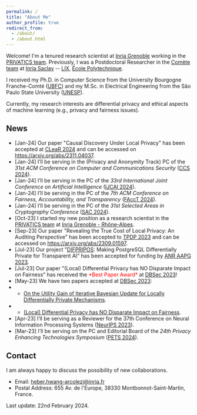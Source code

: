 ```yaml
---
permalink: /
title: "About Me"
author_profile: true
redirect_from: 
  - /about/
  - /about.html
---
```


Welcome! I'm a tenured research scientist at [Inria Grenoble](https://www.inria.fr/en/inria-centre-university-grenoble-alpes) working in the [PRIVATICS team](https://team.inria.fr/privatics/). 
Previously, I was a Postdoctoral Researcher in the [Comète team](https://team.inria.fr/Comete/) at [Inria Saclay](https://www.inria.fr/en/inria-saclay-centre) -- [LIX](https://www.lix.polytechnique.fr/), [École Polytechnique](https://www.polytechnique.edu/en). 

I received my Ph.D. in Computer Science from the University Bourgogne Franche-Comté ([UBFC](https://spim.ubfc.fr/en/)) and my M.Sc. in Electrical Engineering from the São Paulo State University ([UNESP](https://www.feis.unesp.br/#!/ppgee)). 

Currently, my research interests are differential privacy and ethical aspects of machine learning (e.g., privacy and fairness issues). 

## News
* [Jan-24] Our paper "Causal Discovery Under Local Privacy" has been accepted at [CLeaR 2024](https://www.cclear.cc/2024) and can be accessed on <https://arxiv.org/abs/2311.04037>.
* [Jan-24] I’ll be serving in the (Privacy and Anonymity Track) PC of the *31st ACM Conference on Computer and Communications Security* ([CCS 2024](https://www.sigsac.org/ccs/CCS2024/)).
* [Jan-24] I’ll be serving in the PC of the *33rd International Joint Conference on Artificial Intelligence* ([IJCAI 2024](https://ijcai24.org/)).
* [Jan-24] I’ll be serving in the PC of the *7th ACM Conference on Fairness, Accountability, and Transparency* ([FAccT 2024](https://facctconference.org/2024/index.html)).
* [Jan-24] I’ll be serving in the PC of the *31st Selected Areas in Cryptography Conference* ([SAC 2024](https://sacworkshop.org/SAC24/)).
* [Oct-23] I started my new position as a research scientist in the [PRIVATICS team](https://team.inria.fr/privatics/) at [Inria Grenoble - Rhône-Alpes](https://www.inria.fr/en/inria-centre-university-grenoble-alpes).
* [Sep-23] Our paper "Revealing the True Cost of Local Privacy: An Auditing Perspective" has been accepted to [TPDP 2023](https://tpdp.journalprivacyconfidentiality.org/2023/) and can be accessed on <https://arxiv.org/abs/2309.01597>.
* [Jul-23] Our project "[DIFPRIPOS](https://projects.femto-st.fr/difpripos/en): Making PostgreSQL Differentially Private for Transparent AI" has been accepted for funding by [ANR AAPG 2023](https://anr.fr/fr/detail/call/aapg-appel-a-projets-generique-2023/).
* [Jul-23] Our paper "(Local) Differential Privacy has NO Disparate Impact on Fairness" has received the <span style="color: red; font-weight: normal;">&#42;Best Paper Award&#42;</span> at [DBSec 2023](http://www.dbsec2023.unimol.it/)!
* [May-23] We have two papers accepted at [DBSec 2023](http://www.dbsec2023.unimol.it/):
* * [On the Utility Gain of Iterative Bayesian Update for Locally Differentially Private Mechanisms](https://doi.org/10.1007/978-3-031-37586-6_11).
* * [(Local) Differential Privacy has NO Disparate Impact on Fairness](https://doi.org/10.1007/978-3-031-37586-6_1).
* [Apr-23] I’ll be serving as a Reviewer for the 37th Conference on Neural Information Processing Systems ([NeurIPS 2023](https://neurips.cc/)).
* [Mar-23] I’ll be serving on the PC and Editorial Board of the *24th Privacy Enhancing Technologies Symposium* ([PETS 2024](https://petsymposium.org/)).

## Contact

I am always happy to discuss the possibility of new collaborations.

* Email: heber.hwang-arcolezi@inria.fr
* Postal Address: 655 Av. de l'Europe, 38330 Montbonnot-Saint-Martin, France.

Last update: 22nd February 2024.
